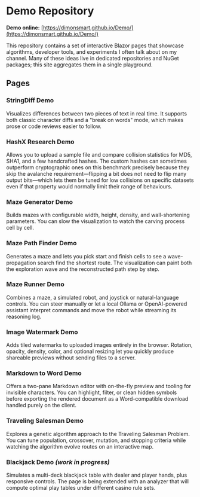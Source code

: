 # Demo Repository
**Demo online:** [https://dimonsmart.github.io/Demo/](https://dimonsmart.github.io/Demo/)

This repository contains a set of interactive Blazor pages that showcase algorithms, developer tools, and experiments I often talk about on my channel. Many of these ideas live in dedicated repositories and NuGet packages; this site aggregates them in a single playground.

## Pages
### StringDiff Demo
Visualizes differences between two pieces of text in real time. It supports both classic character diffs and a "break on words" mode, which makes prose or code reviews easier to follow.

### HashX Research Demo
Allows you to upload a sample file and compare collision statistics for MD5, SHA1, and a few handcrafted hashes. The custom hashes can sometimes outperform cryptographic ones on this benchmark precisely because they skip the avalanche requirement—flipping a bit does not need to flip many output bits—which lets them be tuned for low collisions on specific datasets even if that property would normally limit their range of behaviours.

### Maze Generator Demo
Builds mazes with configurable width, height, density, and wall-shortening parameters. You can slow the visualization to watch the carving process cell by cell.

### Maze Path Finder Demo
Generates a maze and lets you pick start and finish cells to see a wave-propagation search find the shortest route. The visualization can paint both the exploration wave and the reconstructed path step by step.

### Maze Runner Demo
Combines a maze, a simulated robot, and joystick or natural-language controls. You can steer manually or let a local Ollama or OpenAI-powered assistant interpret commands and move the robot while streaming its reasoning log.

### Image Watermark Demo
Adds tiled watermarks to uploaded images entirely in the browser. Rotation, opacity, density, color, and optional resizing let you quickly produce shareable previews without sending files to a server.

### Markdown to Word Demo
Offers a two-pane Markdown editor with on-the-fly preview and tooling for invisible characters. You can highlight, filter, or clean hidden symbols before exporting the rendered document as a Word-compatible download handled purely on the client.

### Traveling Salesman Demo
Explores a genetic algorithm approach to the Traveling Salesman Problem. You can tune population, crossover, mutation, and stopping criteria while watching the algorithm evolve routes on an interactive map.

### Blackjack Demo *(work in progress)*
Simulates a multi-deck blackjack table with dealer and player hands, plus responsive controls. The page is being extended with an analyzer that will compute optimal play tables under different casino rule sets.

